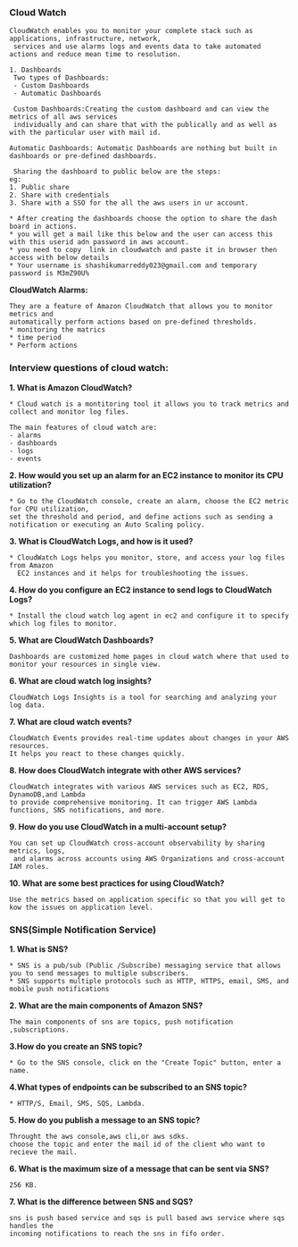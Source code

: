 

### Cloud Watch
```
CloudWatch enables you to monitor your complete stack such as applications, infrastructure, network,
 services and use alarms logs and events data to take automated actions and reduce mean time to resolution.
```
```
1. Dashboards
 Two types of Dashboards:
 - Custom Dashboards
 - Automatic Dashboards
```
```
 Custom Dashboards:Creating the custom dashboard and can view the metrics of all aws services
 individually and can share that with the publically and as well as with the particular user with mail id.

Automatic Dashboards: Automatic Dashboards are nothing but built in dashboards or pre-defined dashboards.
```
```
 Sharing the dashboard to public below are the steps:
eg:
1. Public share 
2. Share with credentials
3. Share with a SSO for the all the aws users in ur account.
```
```
* After creating the dashboards choose the option to share the dash board in actions.
* you will get a mail like this below and the user can access this with this userid adn password in aws account.
* you need to copy  link in cloudwatch and paste it in browser then access with below details
* Your username is shashikumarreddy023@gmail.com and temporary password is M3mZ90U%
```

**CloudWatch Alarms:**
```
They are a feature of Amazon CloudWatch that allows you to monitor metrics and
automatically perform actions based on pre-defined thresholds.
* monitoring the matrics 
* time period 
* Perform actions
```

### Interview questions of cloud watch:

**1. What is Amazon CloudWatch?**
```
* Cloud watch is a montitoring tool it allows you to track metrics and collect and monitor log files.

The main features of cloud watch are:
- alarms
- dashboards
- logs
- events 
```

**2. How would you set up an alarm for an EC2 instance to monitor its CPU utilization?**
```
* Go to the CloudWatch console, create an alarm, choose the EC2 metric for CPU utilization,
set the threshold and period, and define actions such as sending a notification or executing an Auto Scaling policy.
```
**3. What is CloudWatch Logs, and how is it used?**
```
* CloudWatch Logs helps you monitor, store, and access your log files from Amazon
  EC2 instances and it helps for troubleshooting the issues.
```
**4. How do you configure an EC2 instance to send logs to CloudWatch Logs?**
```
* Install the cloud watch log agent in ec2 and configure it to specify which log files to monitor.
```

**5. What are CloudWatch Dashboards?**
```
Dashboards are customized home pages in cloud watch where that used to monitor your resources in single view.
```
**6. What are cloud watch log insights?**
```
CloudWatch Logs Insights is a tool for searching and analyzing your log data.
```
**7. What are cloud watch events?**
```
CloudWatch Events provides real-time updates about changes in your AWS resources.
It helps you react to these changes quickly.
```
**8. How does CloudWatch integrate with other AWS services?**
```
CloudWatch integrates with various AWS services such as EC2, RDS, DynamoDB,and Lambda
to provide comprehensive monitoring. It can trigger AWS Lambda functions, SNS notifications, and more.
```
**9. How do you use CloudWatch in a multi-account setup?**
```
You can set up CloudWatch cross-account observability by sharing metrics, logs,
 and alarms across accounts using AWS Organizations and cross-account IAM roles.
```
**10. What are some best practices for using CloudWatch?**
```
Use the metrics based on application specific so that you will get to kow the issues on application level.
```

### SNS(Simple Notification Service)

**1. What is SNS?**
```
* SNS is a pub/sub (Public /Subscribe) messaging service that allows you to send messages to multiple subscribers.
* SNS supports multiple protocols such as HTTP, HTTPS, email, SMS, and mobile push notifications
```

**2. What are the main components of Amazon SNS?**
```
The main components of sns are topics, push notification ,subscriptions.
```
**3.How do you create an SNS topic?**
```
* Go to the SNS console, click on the "Create Topic" button, enter a name.
```
**4.What types of endpoints can be subscribed to an SNS topic?**
```
* HTTP/S, Email, SMS, SQS, Lambda.
```
**5. How do you publish a message to an SNS topic?**
```
Throught the aws console,aws cli,or aws sdks.
choose the topic and enter the mail id of the client who want to recieve the mail.
```
**6. What is the maximum size of a message that can be sent via SNS?**
```
256 KB.
```

**7. What is the difference between SNS and SQS?**
```
sns is push based service and sqs is pull based aws service where sqs handles the
incoming notifications to reach the sns in fifo order.
```
